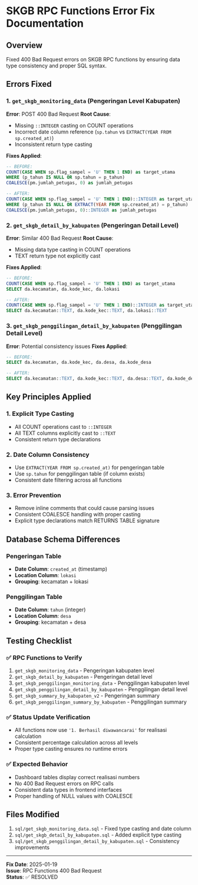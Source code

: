 # SKGB RPC Functions Error Fix Documentation

## Overview
Fixed 400 Bad Request errors on SKGB RPC functions by ensuring data type consistency and proper SQL syntax.

## Errors Fixed

### 1. `get_skgb_monitoring_data` (Pengeringan Level Kabupaten)
**Error**: POST 400 Bad Request
**Root Cause**: 
- Missing `::INTEGER` casting on COUNT operations
- Incorrect date column reference (`sp.tahun` vs `EXTRACT(YEAR FROM sp.created_at)`)
- Inconsistent return type casting

**Fixes Applied**:
```sql
-- BEFORE:
COUNT(CASE WHEN sp.flag_sampel = 'U' THEN 1 END) as target_utama
WHERE (p_tahun IS NULL OR sp.tahun = p_tahun)
COALESCE(pm.jumlah_petugas, 0) as jumlah_petugas

-- AFTER:
COUNT(CASE WHEN sp.flag_sampel = 'U' THEN 1 END)::INTEGER as target_utama
WHERE (p_tahun IS NULL OR EXTRACT(YEAR FROM sp.created_at) = p_tahun)
COALESCE(pm.jumlah_petugas, 0)::INTEGER as jumlah_petugas
```

### 2. `get_skgb_detail_by_kabupaten` (Pengeringan Detail Level)
**Error**: Similar 400 Bad Request
**Root Cause**: 
- Missing data type casting in COUNT operations
- TEXT return type not explicitly cast

**Fixes Applied**:
```sql
-- BEFORE:
COUNT(CASE WHEN sp.flag_sampel = 'U' THEN 1 END) as target_utama
SELECT da.kecamatan, da.kode_kec, da.lokasi

-- AFTER:
COUNT(CASE WHEN sp.flag_sampel = 'U' THEN 1 END)::INTEGER as target_utama
SELECT da.kecamatan::TEXT, da.kode_kec::TEXT, da.lokasi::TEXT
```

### 3. `get_skgb_penggilingan_detail_by_kabupaten` (Penggilingan Detail Level)
**Error**: Potential consistency issues
**Fixes Applied**:
```sql
-- BEFORE:
SELECT da.kecamatan, da.kode_kec, da.desa, da.kode_desa

-- AFTER:
SELECT da.kecamatan::TEXT, da.kode_kec::TEXT, da.desa::TEXT, da.kode_desa::TEXT
```

## Key Principles Applied

### 1. **Explicit Type Casting**
- All COUNT operations cast to `::INTEGER`
- All TEXT columns explicitly cast to `::TEXT`
- Consistent return type declarations

### 2. **Date Column Consistency**
- Use `EXTRACT(YEAR FROM sp.created_at)` for pengeringan table
- Use `sp.tahun` for penggilingan table (if column exists)
- Consistent date filtering across all functions

### 3. **Error Prevention**
- Remove inline comments that could cause parsing issues
- Consistent COALESCE handling with proper casting
- Explicit type declarations match RETURNS TABLE signature

## Database Schema Differences

### Pengeringan Table
- **Date Column**: `created_at` (timestamp)
- **Location Column**: `lokasi`
- **Grouping**: kecamatan + lokasi

### Penggilingan Table  
- **Date Column**: `tahun` (integer)
- **Location Column**: `desa`
- **Grouping**: kecamatan + desa

## Testing Checklist

### ✅ RPC Functions to Verify
1. `get_skgb_monitoring_data` - Pengeringan kabupaten level
2. `get_skgb_detail_by_kabupaten` - Pengeringan detail level
3. `get_skgb_penggilingan_monitoring_data` - Penggilingan kabupaten level
4. `get_skgb_penggilingan_detail_by_kabupaten` - Penggilingan detail level
5. `get_skgb_summary_by_kabupaten_v2` - Pengeringan summary
6. `get_skgb_penggilingan_summary_by_kabupaten` - Penggilingan summary

### ✅ Status Update Verification
- All functions now use `'1. Berhasil diwawancarai'` for realisasi calculation
- Consistent percentage calculation across all levels
- Proper type casting ensures no runtime errors

### ✅ Expected Behavior
- Dashboard tables display correct realisasi numbers
- No 400 Bad Request errors on RPC calls
- Consistent data types in frontend interfaces
- Proper handling of NULL values with COALESCE

## Files Modified

1. `sql/get_skgb_monitoring_data.sql` - Fixed type casting and date column
2. `sql/get_skgb_detail_by_kabupaten.sql` - Added explicit type casting
3. `sql/get_skgb_penggilingan_detail_by_kabupaten.sql` - Consistency improvements

---

**Fix Date**: 2025-01-19  
**Issue**: RPC Functions 400 Bad Request  
**Status**: ✅ RESOLVED
